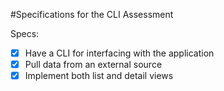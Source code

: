 #Specifications for the CLI Assessment

Specs:

- [x] Have a CLI for interfacing with the application
- [x] Pull data from an external source
- [x] Implement both list and detail views
